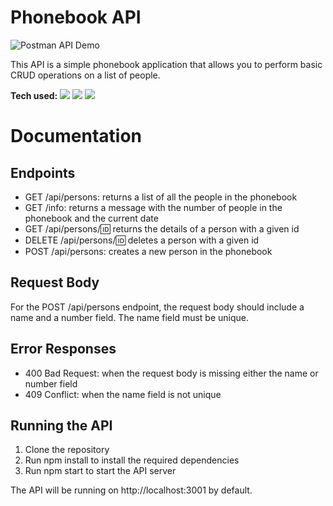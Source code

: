 # Phonebook API

![Postman API Demo](https://user-images.githubusercontent.com/57073322/216778300-e302d485-0ff6-49e6-9f5a-f17745f8e91b.png)

This API is a simple phonebook application that allows you to perform basic CRUD operations on a list of people. 

**Tech used:** <img src="https://img.shields.io/badge/-JavaScript-B4E582?logo=javascript&logoColor=F7DF1E&style=flat&labelColor=454545"> <img src="https://img.shields.io/badge/-Express-B4E582?logo=express&logoColor=F7DF1E&style=flat&labelColor=454545"> <img src="https://img.shields.io/badge/-Node.js-B4E582?logo=nodedotjs&logoColor=F7DF1E&style=flat&labelColor=454545">

# Documentation

## Endpoints
* GET /api/persons: returns a list of all the people in the phonebook
* GET /info: returns a message with the number of people in the phonebook and the current date
* GET /api/persons/:id: returns the details of a person with a given id
* DELETE /api/persons/:id: deletes a person with a given id
* POST /api/persons: creates a new person in the phonebook

## Request Body

For the POST /api/persons endpoint, the request body should include a name and a number field. The name field must be unique.

## Error Responses

* 400 Bad Request: when the request body is missing either the name or number field
* 409 Conflict: when the name field is not unique

## Running the API

1. Clone the repository
2. Run npm install to install the required dependencies
3. Run npm start to start the API server

The API will be running on http://localhost:3001 by default.
